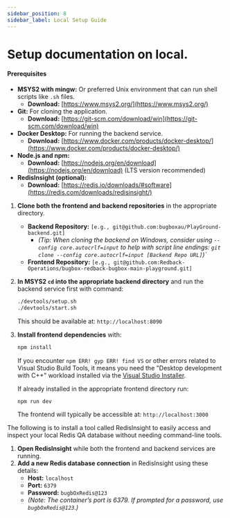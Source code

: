 ```yaml
---
sidebar_position: 8
sidebar_label: Local Setup Guide
---
```


# Setup documentation on local.

#### Prerequisites

-   **MSYS2 with mingw:** Or preferred Unix environment that can run shell scripts like `.sh` files.
    * **Download:** [https://www.msys2.org/](https://www.msys2.org/)
-   **Git:** For cloning the application.
    * **Download:** [https://git-scm.com/download/win](https://git-scm.com/download/win)
-   **Docker Desktop:** For running the backend service.
    * **Download:** [https://www.docker.com/products/docker-desktop/](https://www.docker.com/products/docker-desktop/)
-   **Node.js and npm:**
    * **Download:** [https://nodejs.org/en/download](https://nodejs.org/en/download) (LTS version recommended)
-   **RedisInsight (optional):**
    * **Download:** [https://redis.io/downloads/#software](https://redis.com/downloads/redisinsight/)

1.  **Clone both the frontend and backend repositories** in the appropriate directory.
    * **Backend Repository:** `[e.g., git@github.com:bugboxau/PlayGround-backend.git]`
        * *(Tip: When cloning the backend on Windows, consider using `--config core.autocrlf=input` to help with script line endings: `git clone --config core.autocrlf=input [Backend Repo URL]`)`*
    * **Frontend Repository:** `[e.g., git@github.com:Redback-Operations/bugbox-redback-bugbox-main-playground.git]`

2.  **In MSYS2 `cd` into the appropriate backend directory** and run the backend service first with command:

    ```bash
    ./devtools/setup.sh
    ./devtools/start.sh
    ```

    This should be available at:
    `http://localhost:8090`

3.  **Install frontend dependencies** with:

    ```bash
    npm install
    ```

    If you encounter `npm ERR! gyp ERR! find VS` or other errors related to Visual Studio Build Tools, it means you need the "Desktop development with C++" workload installed via the [Visual Studio Installer](https://visualstudio.microsoft.com/downloads/#build-tools-for-visual-studio-2022).

    If already installed in the appropriate frontend directory run:

    ```bash
    npm run dev
    ```

    The frontend will typically be accessible at:
    `http://localhost:3000`

The following is to install a tool called RedisInsight to easily access and inspect your local Redis QA database without needing command-line tools.

1.  **Open RedisInsight** while both the frontend and backend services are running.
2.  **Add a new Redis database connection** in RedisInsight using these details:
    * **Host:** `localhost`
    * **Port:** `6379`
    * **Password:** `bugbOxRedis@123`
    * *(Note: The container’s port is 6379. If prompted for a password, use `bugbOxRedis@123`.)*
